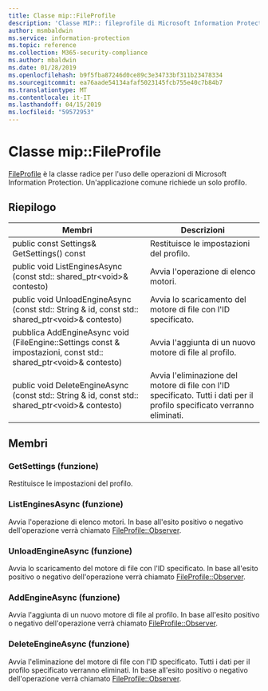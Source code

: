 ```yaml
---
title: Classe mip::FileProfile
description: 'Classe MIP:: fileprofile di Microsoft Information Protection (MIP) SDK vengono documentate.'
author: msmbaldwin
ms.service: information-protection
ms.topic: reference
ms.collection: M365-security-compliance
ms.author: mbaldwin
ms.date: 01/28/2019
ms.openlocfilehash: b9f5fba87246d0ce89c3e34733bf311b23478334
ms.sourcegitcommit: ea76aade54134afaf5023145fcb755e40c7b84b7
ms.translationtype: MT
ms.contentlocale: it-IT
ms.lasthandoff: 04/15/2019
ms.locfileid: "59572953"
---
```

# <a name="class-mipfileprofile"></a>Classe mip::FileProfile 
[FileProfile](class_mip_fileprofile.md) è la classe radice per l'uso delle operazioni di Microsoft Information Protection.
Un'applicazione comune richiede un solo profilo.
  
## <a name="summary"></a>Riepilogo
 Membri                        | Descrizioni                                
--------------------------------|---------------------------------------------
public const Settings& GetSettings() const  |  Restituisce le impostazioni del profilo.
public void ListEnginesAsync (const std:: shared_ptr\<void\>& contesto)  |  Avvia l'operazione di elenco motori.
public void UnloadEngineAsync (const std:: String & id, const std:: shared_ptr\<void\>& contesto)  |  Avvia lo scaricamento del motore di file con l'ID specificato.
pubblica AddEngineAsync void (FileEngine::Settings const & impostazioni, const std:: shared_ptr\<void\>& contesto)  |  Avvia l'aggiunta di un nuovo motore di file al profilo.
public void DeleteEngineAsync (const std:: String & id, const std:: shared_ptr\<void\>& contesto)  |  Avvia l'eliminazione del motore di file con l'ID specificato. Tutti i dati per il profilo specificato verranno eliminati.
  
## <a name="members"></a>Membri
  
### <a name="getsettings-function"></a>GetSettings (funzione)
Restituisce le impostazioni del profilo.
  
### <a name="listenginesasync-function"></a>ListEnginesAsync (funzione)
Avvia l'operazione di elenco motori.
In base all'esito positivo o negativo dell'operazione verrà chiamato [FileProfile::Observer](class_mip_fileprofile_observer.md).
  
### <a name="unloadengineasync-function"></a>UnloadEngineAsync (funzione)
Avvia lo scaricamento del motore di file con l'ID specificato.
In base all'esito positivo o negativo dell'operazione verrà chiamato [FileProfile::Observer](class_mip_fileprofile_observer.md).
  
### <a name="addengineasync-function"></a>AddEngineAsync (funzione)
Avvia l'aggiunta di un nuovo motore di file al profilo.
In base all'esito positivo o negativo dell'operazione verrà chiamato [FileProfile::Observer](class_mip_fileprofile_observer.md).
  
### <a name="deleteengineasync-function"></a>DeleteEngineAsync (funzione)
Avvia l'eliminazione del motore di file con l'ID specificato. Tutti i dati per il profilo specificato verranno eliminati.
In base all'esito positivo o negativo dell'operazione verrà chiamato [FileProfile::Observer](class_mip_fileprofile_observer.md).